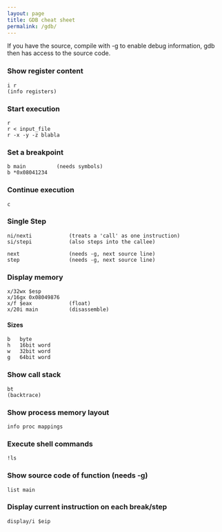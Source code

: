 ```yaml
---
layout: page
title: GDB cheat sheet
permalink: /gdb/
---
```


If you have the source, compile with -g to enable debug information, gdb then has access to the source code.

### Show register content

    i r
    (info registers)

### Start execution

    r
    r < input_file
    r -x -y -z blabla

### Set a breakpoint

    b main          (needs symbols)
    b *0x08041234

### Continue execution

    c

### Single Step

    ni/nexti            (treats a 'call' as one instruction)
    si/stepi            (also steps into the callee)

    next                (needs -g, next source line)
    step                (needs -g, next source line)

### Display memory

    x/32wx $esp
    x/16gx 0x08049876
    x/f $eax            (float)
    x/20i main          (disassemble)

#### Sizes

    b   byte
    h   16bit word
    w   32bit word
    g   64bit word

### Show call stack

    bt
    (backtrace)

### Show process memory layout

    info proc mappings

### Execute shell commands

    !ls

### Show source code of function (needs -g)

    list main

### Display current instruction on each break/step

    display/i $eip
